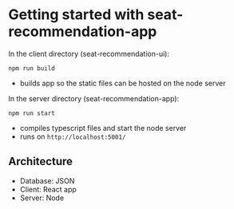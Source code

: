 # Getting started with seat-recommendation-app

In the client directory (seat-recommendation-ui):

`npm run build`

- builds app so the static files can be hosted on the node server

In the server directory (seat-recommendation-app):

`npm run start`

- compiles typescript files and start the node server
- runs on `http://localhost:5001/`


## Architecture

- Database: JSON
- Client: React app
- Server: Node

